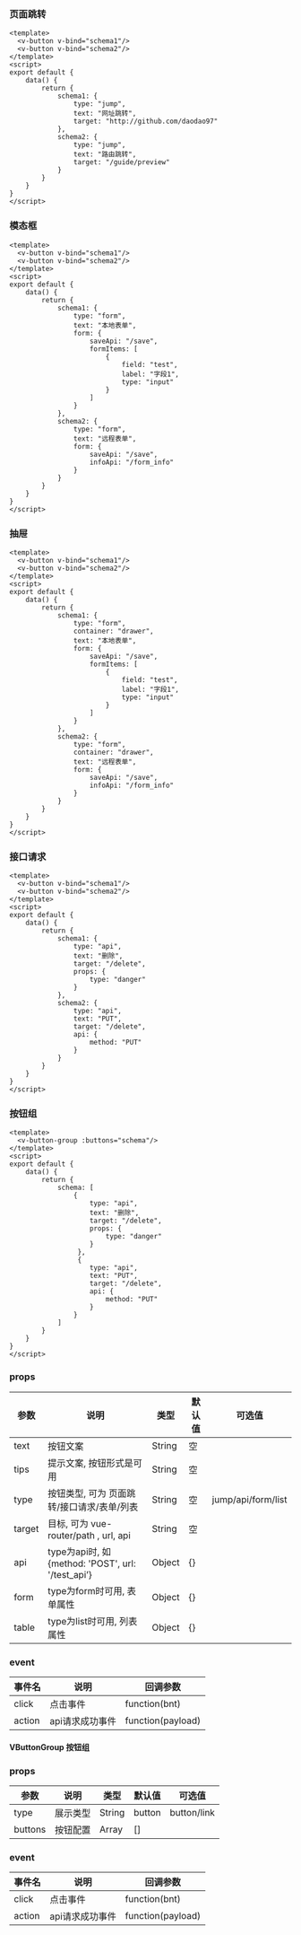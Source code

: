 ### 页面跳转
```vue-demo
<template>
  <v-button v-bind="schema1"/>
  <v-button v-bind="schema2"/>
</template>
<script>
export default {
    data() {
        return {
            schema1: {
                type: "jump",
                text: "网址跳转",
                target: "http://github.com/daodao97"
            },
            schema2: {
                type: "jump",
                text: "路由跳转",
                target: "/guide/preview"
            }
        }
    }
}
</script>
```

### 模态框
```vue-demo
<template>
  <v-button v-bind="schema1"/>
  <v-button v-bind="schema2"/>
</template>
<script>
export default {
    data() {
        return {
            schema1: {
                type: "form",
                text: "本地表单",
                form: {
                    saveApi: "/save",
                    formItems: [
                        {
                            field: "test",
                            label: "字段1",
                            type: "input"
                        }
                    ]
                }
            },
            schema2: {
                type: "form",
                text: "远程表单",
                form: {
                    saveApi: "/save",
                    infoApi: "/form_info" 
                }
            }
        }
    }
}
</script>
```

### 抽屉
```vue-demo
<template>
  <v-button v-bind="schema1"/>
  <v-button v-bind="schema2"/>
</template>
<script>
export default {
    data() {
        return {
            schema1: {
                type: "form",
                container: "drawer",
                text: "本地表单",
                form: {
                    saveApi: "/save",
                    formItems: [
                        {
                            field: "test",
                            label: "字段1",
                            type: "input"
                        }
                    ]
                }
            },
            schema2: {
                type: "form",
                container: "drawer",
                text: "远程表单",
                form: {
                    saveApi: "/save",
                    infoApi: "/form_info" 
                }
            }
        }
    }
}
</script>
```

### 接口请求
```vue-demo
<template>
  <v-button v-bind="schema1"/>
  <v-button v-bind="schema2"/>
</template>
<script>
export default {
    data() {
        return {
            schema1: {
                type: "api",
                text: "删除",
                target: "/delete",
                props: {
                    type: "danger"
                }
            },
            schema2: {
                type: "api",
                text: "PUT",
                target: "/delete",
                api: {
                    method: "PUT"
                }
            }
        }
    }
}
</script>
```

### 按钮组
```vue-demo
<template>
  <v-button-group :buttons="schema"/>
</template>
<script>
export default {
    data() {
        return {
            schema: [ 
                {
                    type: "api",
                    text: "删除",
                    target: "/delete",
                    props: {
                        type: "danger"
                    }
                 },
                 {
                    type: "api",
                    text: "PUT",
                    target: "/delete",
                    api: {
                        method: "PUT"
                    }
                } 
            ]
        }
    }
}
</script>
```

### props

| 参数   | 说明                                               | 类型   | 默认值 | 可选值             |
| ------ | -------------------------------------------------- | ------ | ------ | ------------------ |
| text   | 按钮文案                                           | String | 空     |                    |
| tips   | 提示文案, 按钮形式是可用                           | String | 空     |                    |
| type   | 按钮类型, 可为 页面跳转/接口请求/表单/列表         | String | 空     | jump/api/form/list |
| target | 目标, 可为 vue-router/path , url, api              | String | 空     |                    |
| api    | type为api时, 如 {method: 'POST', url: '/test_api’} | Object | {}     |                    |
| form   | type为form时可用, 表单属性                         | Object | {}     |                    |
| table  | type为list时可用, 列表属性                         | Object | {}     |                    |

### event

| 事件名 | 说明            | 回调参数          |
| ------ | --------------- | ----------------- |
| click  | 点击事件        | function(bnt)     |
| action | api请求成功事件 | function(payload) |

#### VButtonGroup 按钮组

### props

| 参数    | 说明     | 类型   | 默认值 | 可选值      |
| ------- | -------- | ------ | ------ | ----------- |
| type    | 展示类型 | String | button | button/link |
| buttons | 按钮配置 | Array  | []     |             |

### event

| 事件名 | 说明            | 回调参数          |
| ------ | --------------- | ----------------- |
| click  | 点击事件        | function(bnt)     |
| action | api请求成功事件 | function(payload) |
